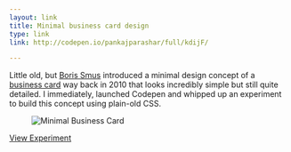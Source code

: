 ```yaml
---
layout: link
title: Minimal business card design
type: link
link: http://codepen.io/pankajparashar/full/kdijF/

---
```


Little old, but [Boris Smus](http://smus.com/) introduced a minimal design concept of a [business card](http://smus.com/minimal-business-card-design/) way back in 2010 that looks incredibly simple but still quite detailed. I immediately, launched Codepen and whipped up an experiment to build this concept using plain-old CSS.

<figure>
    <img src="https://res.cloudinary.com/dw9fem4ki/image/upload/v1399829270/http_dl_kraken_io_6aa0aa761ed41cb9ab48a6733695bf6f_business-card_iubybw.png" alt="Minimal Business Card">
</figure>

[View Experiment](http://codepen.io/pankajparashar/full/kdijF/)
